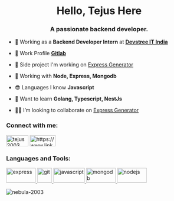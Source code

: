 <h1 align="center">Hello, Tejus Here</h1>
<h3 align="center">A passionate backend developer.</h3>

-   💼 Working as a **Backend Developer Intern** at [**Devstree IT India**](https://www.devstree.com/)

-   📝 Work Profile [**Gitlab**](https://git.devstree.com/tejus.devstree)

-   🔭 Side project I'm working on [Express Generator](https://github.com/Nebula-2003/generator)

-   🌱 Working with **Node, Express, Mongodb**

-   😎 Languages I know **Javascript**

-   🌠 Want to learn **Golang, Typescript, NestJs**

-   🙋‍♂️ I’m looking to collaborate on [Express Generator](https://github.com/Nebula-2003/generator)

<h3 align="left">Connect with me:</h3>
<p align="left">
<a href="https://twitter.com/tejus2003" target="blank"><img align="center" src="https://img.shields.io/badge/Twitter-1DA1F2?style=for-the-badge&logo=twitter&logoColor=white" alt="tejus2003" height="30" width="60" /></a>
<a href="https://www.linkedin.com/in/tejus-raghavendra/" target="blank"><img align="center" src="https://img.shields.io/badge/LinkedIn-0077B5?style=for-the-badge&logo=linkedin&logoColor=white" alt="https://www.linkedin.com/in/tejus-raghavendra/" height="30" width="70" /></a>
</p>

<h3 align="left">Languages and Tools:</h3>
<p align="left"> <a href="https://expressjs.com" target="_blank" rel="noreferrer"> <img src="https://img.shields.io/badge/Express%20js-000000?style=for-the-badge&logo=express&logoColor=white" alt="express" width="80" height="40"/> </a> <a href="https://git-scm.com/" target="_blank" rel="noreferrer"> <img src="https://www.vectorlogo.zone/logos/git-scm/git-scm-icon.svg" alt="git" width="40" height="40"/> </a> <a href="https://developer.mozilla.org/en-US/docs/Web/JavaScript" target="_blank" rel="noreferrer"> <img src="https://img.shields.io/badge/JavaScript-323330?style=for-the-badge&logo=javascript&logoColor=F7DF1E" alt="javascript" width="85" height="40"/> </a> <a href="https://www.mongodb.com/" target="_blank" rel="noreferrer"> <img src="https://img.shields.io/badge/MongoDB-4EA94B?style=for-the-badge&logo=mongodb&logoColor=white" alt="mongodb" width="80" height="40"/> </a> <a href="https://nodejs.org" target="_blank" rel="noreferrer"> <img src="https://img.shields.io/badge/Node%20js-339933?style=for-the-badge&logo=nodedotjs&logoColor=white" alt="nodejs" width="80" height="40"/> </a> </p>

<p><img align="center" src="https://github-readme-stats.vercel.app/api/top-langs?username=nebula-2003&show_icons=true&locale=en&layout=compact" alt="nebula-2003" /></p>
